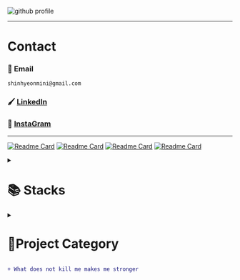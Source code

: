 ![github profile](https://user-images.githubusercontent.com/77220824/190882822-91ab89a3-400c-4a53-81e8-84573c2c9169.png)

---

# Contact

### 📧 Email 
   ``` text
   shinhyeonmini@gmail.com 
   ```
### 🖌️ [LinkedIn](https://www.linkedin.com/in/shinmini)
### 📮 [InstaGram](https://www.instagram.com/shin__mini)
<!-- ### 📃 [Resume](https://docs.google.com/document/d/1G0RCOXg1JHimk4klJ4GsxbxgjNcggG3Y/edit)
 -->
---

   [![Readme Card](https://github-readme-stats.vercel.app/api/pin/?username=ShinMini&show_icons=true&theme=radical&repo=DEV-CONFIG-FOR-WINDOW)](https://github.com/ShinMini/DEV-CONFIG-FOR-WINDOW.git)
   [![Readme Card](https://github-readme-stats.vercel.app/api/pin/?username=ShinMini&show_icons=true&theme=radical&repo=Chart-React)](https://github.com/ShinMini/Chart-React)
   [![Readme Card](https://github-readme-stats.vercel.app/api/pin/?username=ShinMini&show_icons=true&theme=radical&repo=ML-Health-Care-App)](https://github.com/ShinMini/ML-Health-Care-App)
   [![Readme Card](https://github-readme-stats.vercel.app/api/pin/?username=ShinMini&show_icons=true&theme=radical&repo=Rise-And-Ride)](https://github.com/ShinMini/Rise-And-Ride)
   
<details>
   <summary><h1> 📚 Stacks</h1></summary>
<div align=center> 
  <img src="https://img.shields.io/badge/java-007396?style=for-the-badge&logo=java&logoColor=white"> 
  <img src="https://img.shields.io/badge/c++-00599C?style=for-the-badge&logo=c%2B%2B&logoColor=white">
  <img src="https://img.shields.io/badge/python-3776AB?style=for-the-badge&logo=python&logoColor=white"> 
  <br>
  
   <img src="https://img.shields.io/badge/react-%2320232a.svg?style=for-the-badge&logo=react&logoColor=%2361DAFB">
   <img src="https://img.shields.io/badge/react_native-%2320232a.svg?style=for-the-badge&logo=react&logoColor=%2361DAFB" >
   <img src="https://img.shields.io/badge/expo-1C1E24?style=for-the-badge&logo=expo&logoColor=#D04A37" >
   <img src="https://img.shields.io/badge/-GraphQL-E10098?style=for-the-badge&logo=graphql&logoColor=white" >
   <img src="https://img.shields.io/badge/typescript-%23007ACC.svg?style=for-the-badge&logo=typescript&logoColor=white" >
   <img src="https://img.shields.io/badge/python-%23007ACC.svg?style=for-the-badge&logo=python&logoColor=white" >
   <img src="https://img.shields.io/badge/openai-%2320232a.svg?style=for-the-badge&logo=openai&logoColor=%2361DAFB">
   <img src="https://img.shields.io/badge/tensorflow-%2320232a.svg?style=for-the-badge&logo=tensorflow&logoColor=%A361DA">
   <img src="https://img.shields.io/badge/node.js-339933?style=for-the-badge&logo=Node.js&logoColor=white">

  <br>
  
  <img src="https://img.shields.io/badge/oracle-F80000?style=for-the-badge&logo=oracle&logoColor=white"> 
  <img src="https://img.shields.io/badge/mysql-4479A1?style=for-the-badge&logo=mysql&logoColor=white"> 
  <img src="https://img.shields.io/badge/postgre-003575?style=for-the-badge&logo=postgre&logoColor=white"> 
  <img src="https://img.shields.io/badge/mongoDB-47A248?style=for-the-badge&logo=MongoDB&logoColor=white">
  <img src="https://img.shields.io/badge/firebase-FFCA28?style=for-the-badge&logo=firebase&logoColor=white">
  <br>

  <img src="https://img.shields.io/badge/spring-6DB33F?style=for-the-badge&logo=spring&logoColor=white"> 
  <img src="https://img.shields.io/badge/express-000000?style=for-the-badge&logo=express&logoColor=white">
  <img src="https://img.shields.io/badge/django-092E20?style=for-the-badge&logo=django&logoColor=white">
  <img src="https://img.shields.io/badge/flask-000000?style=for-the-badge&logo=flask&logoColor=white">
  
  <img src="https://img.shields.io/badge/tailwindcss-5972E3?style=for-the-badge&logo=tailwindcss&logoColor=white">
  <br>

  <img src="https://img.shields.io/badge/linux-FCC624?style=for-the-badge&logo=linux&logoColor=black"> 
  <img src="https://img.shields.io/badge/amazonaws-232F3E?style=for-the-badge&logo=amazonaws&logoColor=white"> 
  <img src="https://img.shields.io/badge/apache tomcat-F8DC75?style=for-the-badge&logo=apachetomcat&logoColor=white">
  <br>
  
  <img src="https://img.shields.io/badge/github-181717?style=for-the-badge&logo=github&logoColor=white">
  <img src="https://img.shields.io/badge/git-F05032?style=for-the-badge&logo=git&logoColor=white">
  <img src="https://img.shields.io/badge/fontawesome-339AF0?style=for-the-badge&logo=fontawesome&logoColor=white">
  <br>
</div>
</details>

<details>
   <summary><h1>🚀Project Category</h1></summary>

   <img style="width: 100%;" src="https://github-profile-summary-cards.vercel.app/api/cards/profile-details?username=ShinMini&theme=vue">

   <details>
     <summary>🖱️ React Native</summary>

      <a href="https://github.com/ShinMini/ML-Health-Care-App">ML-Health-Care-App]</a>
      <a href="https://github.com/ShinMini/Rise-And-Ride">Rise-And-Ride</a>
     <a href="https://github.com/ShinMini/RN-Do-It">Do-it-clone</a>
<a href="https://github.com/ShinMini/RNN-TS-Template">RNN-TS-Template</a>
<a href="RN-Reanimation2-Template">RN-Reanimated-Template</a>

</details>

<details>   
   <summary>🌐React</summary>
      <a href="https://github.com/ShinMini/Chart-React">Chart-React</a>
      <a href="https://github.com/ShinMini/tailwind-react">Tailwind-React-with-jest</a>

</details>

<details>
   <summary>🤖Python</summary>

   <img src="https://img.shields.io/badge/mysql-#4479A1?style=for-the-badge&logo=git&logoColor=white">
   <a href="https://github.com/ShinMini/SPA-Securities-Price-Analysis">SP500-주가-분석-분석-모델-"S&P 500 Chart Analysis"</a>


   <img src="https://img.shields.io/badge/flask-000000?style=for-the-badge&logo=flask&logoColor=white">
   <a href="https://github.com/ShinMini/Club-Management">Club-Management-App</a>

</details>

<details>
   <summary>☕️ JAVA</summary>

   <img src="https://img.shields.io/badge/spring-6DB33F?style=for-the-badge&logo=spring&logoColor=white"> 

   <a href="https://github.com/ShinMini/xehub">Login-Component</a>
   <a href="https://github.com/ShinMini/Cafe-Manager">Cafe-Manager</a>
   <a href="https://github.com/ShinMini/pokemon-book">Pokemon-Book</a>
   <a href="https://github.com/ShinMini/Dept-Management">Dept-Management-App</a>

</details>

<details>
   <summary>🅲 C/C++</summary>

   <img src="https://img.shields.io/badge/c++-00599C?style=for-the-badge&logo=c%2B%2B&logoColor=white">

   <a href="https://github.com/ShinMini/cpp_library_calculator">Library-Management-App</a>
   <a href="https://github.com/ShinMini/Algorithm">Algorithm</a>
</details>

<details>
   <summary>🖋️ Digging Collection</summary>

   <a href="https://github.com/ShinMini/JAVA-SAB-JIL">JAVA</a>
   <a href="https://github.com/ShinMini/Java-Spring-SAB-JIL">JAVA-Spring</a>
   <a href="https://github.com/ShinMini/Spring-Web-SAB-JIL">Spring-Web</a>
   <a href="https://github.com/ShinMini/Kotlin-Android">Kotlin-Android</a>
   <a href="https://github.com/ShinMini/JS-SAB-JIL">JavaScript</a>
   <a href="https://github.com/ShinMini/React-Router-SAB-JIL">React-Router</a>
   <a href="https://github.com/ShinMini/Express-SAB-JIL">JS-Express</a>
   <a href="https://github.com/ShinMini/webpack-SAB-JIL">WebPack</a>
   <a href="https://github.com/ShinMini/firebase-SAB-JIL">FireBase</a>
   </details>
   
</details>

```diff
+ What does not kill me makes me stronger
```
